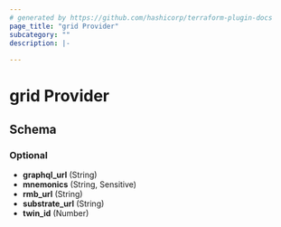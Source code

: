 ```yaml
---
# generated by https://github.com/hashicorp/terraform-plugin-docs
page_title: "grid Provider"
subcategory: ""
description: |-
  
---
```


# grid Provider





<!-- schema generated by tfplugindocs -->
## Schema

### Optional

- **graphql_url** (String)
- **mnemonics** (String, Sensitive)
- **rmb_url** (String)
- **substrate_url** (String)
- **twin_id** (Number)
